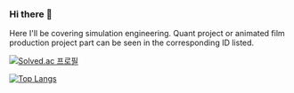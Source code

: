 ### Hi there 👋
Here I'll be covering simulation engineering.
Quant project or animated film production project part can be seen in the corresponding ID listed.

[![Solved.ac
프로필](http://mazassumnida.wtf/api/v2/generate_badge?boj={hatepeanut})](https://solved.ac/{hatepeanut})

[![Top Langs](https://github-readme-stats.vercel.app/api/top-langs/?username=WinterRat)](https://github.com/WinterRat/github-readme-stats)

<!--
**WinterRat/WinterRat** is a ✨ _special_ ✨ repository because its `README.md` (this file) appears on your GitHub profile.

Here are some ideas to get you started:

- 🔭 I’m currently working on ...
- 🌱 I’m currently learning ...
- 👯 I’m looking to collaborate on ...
- 🤔 I’m looking for help with ...
- 💬 Ask me about ...
- 📫 How to reach me: ...
- 😄 Pronouns: ...
- ⚡ Fun fact: ...
-->
